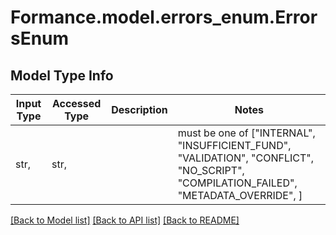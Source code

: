 # Formance.model.errors_enum.ErrorsEnum

## Model Type Info
Input Type | Accessed Type | Description | Notes
------------ | ------------- | ------------- | -------------
str,  | str,  |  | must be one of ["INTERNAL", "INSUFFICIENT_FUND", "VALIDATION", "CONFLICT", "NO_SCRIPT", "COMPILATION_FAILED", "METADATA_OVERRIDE", ] 

[[Back to Model list]](../../README.md#documentation-for-models) [[Back to API list]](../../README.md#documentation-for-api-endpoints) [[Back to README]](../../README.md)


